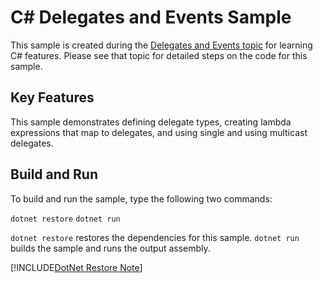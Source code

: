 C# Delegates and Events Sample
================

This sample is created during the [Delegates and Events topic](https://docs.microsoft.com/dotnet/csharp/delegates-events)
for learning C# features. Please see that topic for detailed steps on the code
for this sample.

Key Features
------------

This sample demonstrates defining delegate types, creating
lambda expressions that map to delegates, and using single and
using multicast delegates.

Build and Run
-------------

To build and run the sample, type the following two commands:

`dotnet restore`
`dotnet run`

`dotnet restore` restores the dependencies for this sample.
`dotnet run` builds the sample and runs the output assembly.

[!INCLUDE[DotNet Restore Note](~/includes/dotnet-restore-note.md)]
